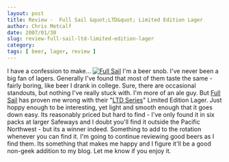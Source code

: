 ```yaml
---
layout: post
title: Review -  Full Sail &quot;LTD&quot; Limited Edition Lager
author: Chris Metcalf
date: 2007/01/30
slug: review-full-sail-ltd-limited-edition-lager
category: 
tags: [ beer, lager, review ]
---
```


I have a confession to make...
<a href="http://www.flickr.com/photos/chrismetcalf/374211089/"><img src="http://farm1.static.flickr.com/98/374211089_e6ba86b93d.jpg?v=0" alt="Full Sail " /></a>
I'm a beer snob. I've never been a big fan of lagers. Generally I've found that most of them taste the same - fairly boring, like beer I drank in college. Sure, there are occasional standouts, but nothing I've really stuck with. I'm more of an ale guy.
But <a href="http://www.fullsailbrewing.com/">Full Sail</a> has proven me wrong with their "<a href="http://www.fullsailbrewing.com/ltd.cfm?CFID=2517317&amp;CFTOKEN=97443292">LTD Series</a>" Limited Edition Lager. Just hoppy enough to be interesting, yet light and smooth enough that it goes down easy. Its reasonably priced but hard to find - I've only found it in six packs at larger Safeways and I doubt you'll find it outside the Pacific Northwest - but its a winner indeed. Something to add to the rotation whenever you can find it.
I'm going to continue reviewing good beers as I find them. Its something that makes me happy and I figure it'll be a good non-geek addition to my blog. Let me know if you enjoy it.
